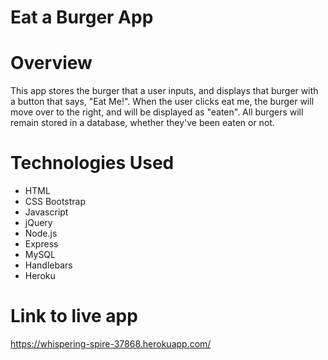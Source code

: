 # Eat a Burger App

# Overview
This app stores the burger that a user inputs, and displays that burger with a button that says, "Eat Me!".  When the user clicks eat me, the burger will move over to the right, and will be displayed as "eaten".  All burgers will remain stored in a database, whether they've been eaten or not.

# Technologies Used
* HTML
* CSS Bootstrap
* Javascript
* jQuery
* Node.js
* Express
* MySQL
* Handlebars
* Heroku

# Link to live app
https://whispering-spire-37868.herokuapp.com/
